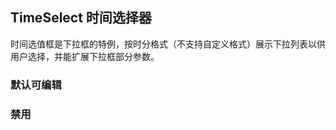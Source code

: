 <div class="demo-header">
<p class="overviewicon">
  <span class="wapi-form-droptimes"/>
</p>

## TimeSelect 时间选择器

<nova-uxlink widget-name="DropTimes"></nova-uxlink>

时间选值框是下拉框的特例，按时分格式（不支持自定义格式）展示下拉列表以供用户选择，并能扩展下拉框部分参数。
</div>

### 默认可编辑

<nova-demo-view link="time-select/basic-usage.vue"></nova-demo-view>

### 禁用

<nova-demo-view link="time-select/disabled.vue"></nova-demo-view>
